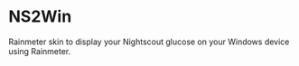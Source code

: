 # NS2Win
 Rainmeter skin to display your Nightscout glucose on your Windows device using Rainmeter.
